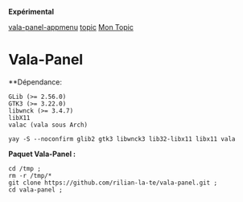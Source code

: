 **Expérimental**

[vala-panel-appmenu](https://github.com/rilian-la-te/vala-panel-appmenu#dependency-packages)
[topic](https://www.reddit.com/r/xfce/comments/pyzbrn/how_to_actually_enable_global_menu_in_xfce/)
[Mon Topic](https://forums.archlinux.fr/viewtopic.php?f=1&t=22413&p=177221#p177221)



# Vala-Panel

**Dépendance:
```
GLib (>= 2.56.0)
GTK3 (>= 3.22.0)
libwnck (>= 3.4.7)
libX11
valac (vala sous Arch)
```

```
yay -S --noconfirm glib2 gtk3 libwnck3 lib32-libx11 libx11 vala
```


**Paquet Vala-Panel :**
```
cd /tmp ;
rm -r /tmp/*
git clone https://github.com/rilian-la-te/vala-panel.git ;
cd vala-panel ;
```
